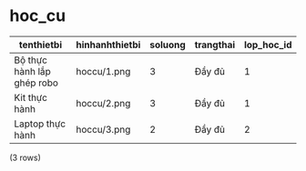 hoc_cu
======

|             tenthietbi             | hinhanhthietbi | soluong |  trangthai   | lop_hoc_id |
|------------------------------------|----------------|---------|--------------|------------|
| Bộ thực hành lắp ghép robo | hoccu/1.png    | 3       | Đầy đủ | 1          |
| Kit thực hành                   | hoccu/2.png    | 3       | Đầy đủ | 1          |
| Laptop thực hành                | hoccu/3.png    | 2       | Đầy đủ | 2          |
(3 rows)

